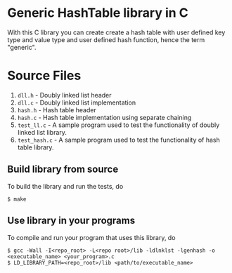 Generic HashTable library in C
==============================

With this C library you can create create a hash table with user defined key type and value type and user defined hash function, hence the term "generic".



Source Files
============
1. `dll.h` - Doubly linked list header
2. `dll.c` - Doubly linked list implementation
3. `hash.h` - Hash table header
4. `hash.c` - Hash table implementation using separate chaining
5. `test_ll.c` - A sample program used to test the functionality of doubly linked list library.
6. `test_hash.c` - A sample program used to test the functionality of hash table library.

Build library from source
-------------------------

To build the library and run the tests, do
```
$ make
```

Use library in your programs
----------------------------

To compile and run your program that uses this library, do
```
$ gcc -Wall -I<repo_root> -L<repo root>/lib -ldlnklst -lgenhash -o <executable_name> <your_program>.c
$ LD_LIBRARY_PATH=<repo_root>/lib <path/to/executable_name>
```
